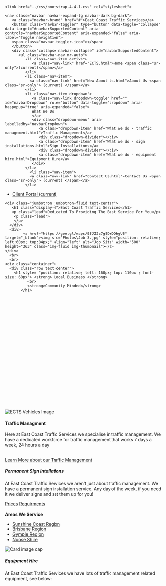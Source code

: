 <!DOCTYPE html>
<html lang="en">
  <head>
    <meta charset="utf-8">
    <meta http-equiv="X-UA-Compatible" content="IE=edge">
    <meta name="viewport" content="width=device-width, initial-scale=1">
    <title>ECTS Home</title>

    <link href="../css/bootstrap-4.4.1.css" rel="stylesheet">

  </head>
  <body>
    
    <nav class="navbar navbar-expand-lg navbar-dark bg-dark">
       <a class="navbar-brand" href="#">East Coast Traffic Services</a>
       <button class="navbar-toggler" type="button" data-toggle="collapse" data-target="#navbarSupportedContent" aria-controls="navbarSupportedContent" aria-expanded="false" aria-label="Toggle navigation">
       <span class="navbar-toggler-icon"></span>
       </button>
       <div class="collapse navbar-collapse" id="navbarSupportedContent">
          <ul class="navbar-nav mr-auto">
             <li class="nav-item active">
                <a class="nav-link" href="ECTS.html">Home <span class="sr-only">(current)</span></a>
             </li>
             <li class="nav-item">
               <a class="nav-link" href="New About Us.html">About Us <span class="sr-only"> (current) </span></a>
             </li>
             <li class="nav-item dropdown">
                <a class="nav-link dropdown-toggle" href="" id="navbarDropdown" role="button" data-toggle="dropdown" aria-haspopup="true" aria-expanded="false">
                What We Do
                </a>
                <div class="dropdown-menu" aria-labelledby="navbarDropdown">
                   <a class="dropdown-item" href="What we do - traffic management.html">Traffic Management</a>
                   <div class="dropdown-divider"></div>
                   <a class="dropdown-item" href="What we do - sign installations.html">Sign Installations</a>
                   <div class="dropdown-divider"></div>
                   <a class="dropdown-item" href="What we do - equipment hire.html">Equipment Hire</a>
                </div>
             </li>
               <li class="nav-item">
               <a class="nav-link" href="Contact Us.html">Contact Us <span class="sr-only"> (current) </span></a>
             </li>
</ul>
<ul class="navbar-nav ml-auto">
             <li class="nav-item ">
               <a class="nav-link" href="Client Login.html">Client Portal <span class="sr-only"> (current) </span></a>
             </li>
</ul>          
       </div>
    </nav>

    <div class="jumbotron jumbotron-fluid text-center">
       <h1 class="display-4">East Coast Traffic Services</h1>
       <p class="lead">Dedicated To Providing The Best Service For You</p>
		<p class="lead">
        </p>
      </div>
      <div>
            <a href="https://goo.gl/maps/B5JZ2c7g8DrDQbgU8" target="_blank"><img src="Photos\Job 3.jpg" style="position: relative; left:60px; top:84px;" align="left" alt="Job Site" width="500" height="363" class="img-fluid img-thumbnail"></a>
    </div>
      <br>
	  <br>
    <div class="container">
      <div class="row text-center">
	    <h1 style= "position: relative; left: 160px; top: 110px ; font-size: 60px"> <strong> Local Business </strong>
			  <br>
			  <strong>Community Minded</strong>
		   </h1>
<a href="https://goo.gl/maps/WSn4iLCZT3LUkvSC6" target="_blank"><img src="Photos\Job 6.jpg" style="position: relative; right:-815px; top:-100px;" width="500" height="350" alt="Job Site" class="img thumbnail img-thumbnail img-fluid"></a></div>	
       <div class="row">
          <div class="col-md-4">
             <div class="card">
                <img class="card-img-top" src="Photos\ECTS Vehicles.jpg" alt="ECTS Vehicles Image">
                <div class="card-body">
                   <h4 class="card-title">Traffic Managment</h4>
                   <p class="card-text">Here at East Coast Traffic Services we specialise in traffic management. We have a dedicated workforce for traffic management that works 7 days a week, 24 hours a day</p>
                   <br>
                   <a href="What we do - traffic management.html" class="btn btn-primary">Learn More about our Traffic Management</a>
                </div>
             </div>
          </div>
          <div class="col-md-4">
             <div class="card">
                <div class="card-body">
                   <h5 class="card-title">Permanent Sign Intallations</h5>
                   <p class="card-text">At East Coast Traffic Services we aren't just about traffic management. We have a permanent sign installation service. Any day of the week, if you need it we deliver signs and set them up for you! </p>
                   <a href="What we do - sign installations.html" class="card-link">Prices</a>
                   <a href="What we do - sign installations.html" class="card-link">Requirments</a>
                </div>
             </div>
             <br/>
             <div class="card">
                <div class="card-header">
                   <strong>Areas We Service</strong>
                </div>
                <ul class="list-group list-group-flush">
                   <li class="list-group-item"><a href="https://goo.gl/maps/e17jFd8SP7PSmg3XA" target= "_blank">Sunshine Coast Region</a></li>
                   <li class="list-group-item"><a href="https://goo.gl/maps/FEUxbhFMKdGN8Bo78" target= "_blank">Brisbane Region</a></li>
                   <li class="list-group-item"><a href="https://goo.gl/maps/9TVm9uofJXqQNBth7" target= "_blank">Gympie Region</a></li>
                   <li class="list-group-item"><a href="https://goo.gl/maps/JAHQq6HKH8mxAqKQ8" target= "_blank">Noose Shire</a></li>
                </ul>
             </div>
          </div>
          <div class="col-md-4">
             <div class="card">
                <img class="card-img-top" src="Photos\Barriers.jpg" alt="Card image cap">
                <div class="card-body">
                   <h5 id="section3" class="card-title">Equipment Hire</h5>
                   <p class="card-text">At East Coast Traffic Services we have lots of traffic management related equipment, see below:</p>
                </div>
  <head>
	<title>Popup Link List</title>
	<style>
		.popup {
                  display: flex;
                  justify-content: center;
                  align-items: center;
			position: fixed;
			top: 0;
			left: 0;
			width: 150%;
			height: 150%;
			background-color: rgba(0, 0, 0, 0.5);
			display: none;
		}
		
		.popup-inner {
                  text-align: center;
			position: fixed;
                  font-size: 15px;
			top: 50%;
			left: 50%;
			transform: translate(-50%, -50%);
			background-color: #fff;
			padding: 40px;
			border-radius: 25px;
			box-shadow: 0 0 5px rgba(0, 0, 0, 0.3);
		}
		
		.close-btn {
			position: fixed;
			top: 15px;
			right: 15px;
			cursor: pointer;
		}
            .popup-inner.italic {
                  font-style: italic;
            }
	</style>
</head>
<body>	
	<ul class="list-group list-group-flush">
		<li class="list-group-item"><a href="#equip-hire-list" onclick="showPopup(1)">Trailer Traffic Lights</a></li>
		<li class="list-group-item"><a href="#equip-hire-list" onclick="showPopup(2)">E-Stop Traffic Lights</a></li>
		<li class="list-group-item"><a href="#equip-hire-list" onclick="showPopup(3)">Water-Filled Barriers</a></li>
	</ul>
	<div style="z-index:1000" class="popup" id="popup">
		<div class="popup-inner">
			<h2 id="popup-title"></h2>
			<p id="popup-content"></p>
			<p></p>
			<span class="close-btn" onclick="closePopup()">X</span>
		</div>
	</div>
	
	<script>
		function showPopup(id) {
			var popup = document.getElementById("popup");
			var title = document.getElementById("popup-title");
			var content = document.getElementById("popup-content");

			if (id == 1) {
				title.innerText = "Trailer Traffic Lights";
				content.innerText = "Our trailer traffic lights can be hired out for whenever you need them. \n When hiring out our traffic lights you can be guranteed that they will work. \n And if you have issues it doesn't become your issue, we handle everything. \n At East Coast Traffic Services we pride ourselves on the effort we put into \n making your experience with us as easy as possible. So don't be worried that \n the traffic lights will become a burden because they will make your job easier and safer.";
			} else if (id == 2) {
				title.innerText = "E-Stop Traffic Lights";
				content.innerText = "Our E-Stop traffic lights can be hired out for whenever you need them. \n We recommend that our E-Stop lights only be hired out for when you have active traffic \n management on your site and they only be used for a single day. At the end of the business \n day these lights will be taken back to a secure location and will NOT remain at the job. When \n hiring out our E-Stop lights you can be guranteed that they will work.  At East Coast Traffic Services \n we pride ourselves on the effort we put into making your experience with us as easy as possible. \n So don't be worried that the E-Stop lights will become a burden because they will make your job easier and safer.";
			} else if (id == 3) {
				title.innerText = "Water-Filled Barriers";
				content.innerText = "Water-filled barriers are an effective and reliable safety solution widely used in \n traffic management industry. These barriers consist of robust plastic containers that \n can be filled with water to provide stability and strength. Whether you need to block \n an area for a week or for a year here are East Coast Traffic Services we have you convered. \n We can provide you with water-filled barriers whenever and wherever you need them. \n Here at East Coast Traffic Services we pride ourselves on making you experience with \n    us as easy as possible. So don't be worried that the barriers will become a \n burden because they will make your job easier and safer.";
			}
			
			popup.style.display = "block";
		}
		
		function closePopup() {
			document.getElementById("popup").style.display = "none";
		}
		
		// close the popup if the user clicks outside of it
		window.onclick = function(event) {
			if (event.target == document.getElementById("popup")) {
				closePopup();
			}
		}
	</script>
</body>
              
             </div>
          </div>
       </div>
       <br>
	    <h1 style= "position: relative; left: 370px; top: 30px ; font-size: 60px"> <strong> Our Location </strong>
		   </h1>
       <br>
       <br>
       <center><iframe src="https://www.google.com/maps/embed?pb=!1m18!1m12!1m3!1d3565.9057336560318!2d153.06041951558424!3d-26.651500488780655!2m3!1f0!2f0!3f0!3m2!1i1024!2i768!4f13.1!3m3!1m2!1s0x6b9376534f8bd9e9%3A0xd431a479672081fa!2sUnit%205%2F9%20Depot%20St%2C%20Maroochydore%20QLD%204558!5e0!3m2!1sen!2sau!4v1649735555712!5m2!1sen!2sau" width="600" height="450" style="border:0;" allowfullscreen="" loading="lazy" referrerpolicy="no-referrer-when-downgrade"></iframe></center>
       <br>
       <br>
       <hr>
       <div class="row">
          <div class="text-center col-lg-6 offset-lg-3">
             <p>Copyright &copy; 2023 &middot; All Rights Reserved &middot; <a href="ECTS.html" >East Coast Traffic Services</a></p>
          </div>
       </div>
    </div>
    <!-- jQuery (necessary for Bootstrap's JavaScript plugins) --> 
    <script src="../js/jquery-3.4.1.min.js"></script>

    <!-- Include all compiled plugins (below), or include individual files as needed --> 
    <script src="../js/popper.min.js"></script>
    <script src="../js/bootstrap-4.4.1.js"></script>
  </body>
</html>

